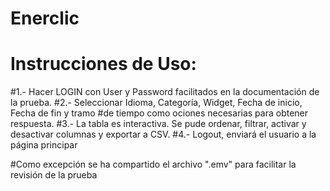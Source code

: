# Enerclic
# Instrucciones de Uso:


#1.- Hacer LOGIN con User y Password facilitados en la documentación de la prueba.
#2.- Seleccionar Idioma, Categoría, Widget, Fecha de inicio, Fecha de fin y tramo 
#de tiempo como ociones necesarias para obtener respuesta.
#3.- La tabla es interactiva. Se pude ordenar, filtrar, activar y desactivar columnas y exportar a CSV.
#4.- Logout, enviará el usuario a la página principar 


#Como excepción se ha compartido el archivo ".emv" para facilitar la revisión de la prueba
